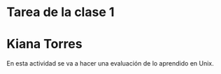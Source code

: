 # Tarea de la clase 1

# Kiana Torres
En esta actividad se va a hacer una evaluación de lo aprendido en Unix.
